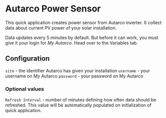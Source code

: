 # Autarco Power Sensor

This quick application creates power sensor from Autarco inverter. It collect data about current PV power of your solar installation.

Data updates every 5 minutes by default. But before it can work, you must give it your login for  _My Autarco_. Head over to the Variables tab.

## Configuration

`site` - the identifier Autarco has given your installation
`username` - your username on My Autarco
`password` - your password on My Autarco

### Optional values

`Refresh Interval` - number of minutes defining how often data should be refreshed. This value will be automatically populated on initialization of quick application.
